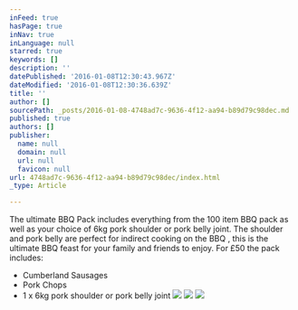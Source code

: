 ```yaml
---
inFeed: true
hasPage: true
inNav: true
inLanguage: null
starred: true
keywords: []
description: ''
datePublished: '2016-01-08T12:30:43.967Z'
dateModified: '2016-01-08T12:30:36.639Z'
title: ''
author: []
sourcePath: _posts/2016-01-08-4748ad7c-9636-4f12-aa94-b89d79c98dec.md
published: true
authors: []
publisher:
  name: null
  domain: null
  url: null
  favicon: null
url: 4748ad7c-9636-4f12-aa94-b89d79c98dec/index.html
_type: Article

---
```

The ultimate BBQ Pack includes everything from the 100 item
BBQ pack as well as your choice of 6kg pork shoulder or pork belly joint. The
shoulder and pork belly are perfect for indirect cooking on the BBQ , this is
the ultimate BBQ feast for your family and friends to enjoy. For £50 the pack
includes:

* Cumberland Sausages
* Pork Chops
* 1 x 6kg pork shoulder or pork belly joint
![](https://the-grid-user-content.s3-us-west-2.amazonaws.com/d648e187-18e2-4371-af08-d2f2581765aa.jpg)
![](https://the-grid-user-content.s3-us-west-2.amazonaws.com/721e3e7d-9c86-4ce6-8be7-d853c706b656.jpg)
![](https://the-grid-user-content.s3-us-west-2.amazonaws.com/f6993845-270c-43fd-8f2a-904e5c76c973.jpg)